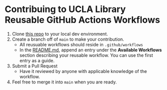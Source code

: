 # Contribuing to UCLA Library Reusable GitHub Actions Workflows

1. Clone [this repo](https://github.com/UCLALibrary/reusable-ghactions-workflows) to your local dev environment.
2. Create a branch off of `main` to make your contribution.
    * All reusuable workflows should reside in `.github/workflows`
    * In the [README.md](./README.md), append an entry under the **Available Workflows** section describing your reusable workflow. You can use the first entry as a guide. 
3. Submit a Pull Request
    * Have it reviewed by anyone with applicable knowledge of the workflow.
4. Feel free to merge it into `main` when you are ready. 